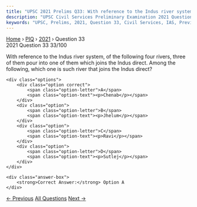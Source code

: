 ```yaml
---
title: "UPSC 2021 Prelims Q33: With reference to the Indus river system, of the following f..."
description: "UPSC Civil Services Preliminary Examination 2021 Question 33 with options and answer"
keywords: "UPSC, Prelims, 2021, Question 33, Civil Services, IAS, Previous Year Questions"
---
```


<nav class="breadcrumb">
    <a href="../../">Home</a>
    <span>›</span>
    <a href="../">PIQ</a>
    <span>›</span>
    <a href="./">2021</a>
    <span>›</span>
    <span>Question 33</span>
</nav>

<div class="question-header">
    <div class="question-meta">
        <span class="year-badge">2021</span>
        <span class="question-number">Question 33</span>
        <span class="progress">33/100</span>
    </div>
    <div class="progress-bar">
        <div class="progress-fill" style="width: 33.0%"></div>
    </div>
</div>

<div class="question-content">
    <div class="question-text">
        <p>With reference to the Indus river system, of the following four rivers, three<br />
of them pour into one of them which joins the Indus direct. Among the<br />
following, which one is such river that joins the Indus direct?</p>
    </div>
    
    <div class="options">
        <div class="option correct">
            <span class="option-letter">A</span>
            <span class="option-text"><p>Chenab</p></span>
        </div>
        <div class="option">
            <span class="option-letter">B</span>
            <span class="option-text"><p>Jhelum</p></span>
        </div>
        <div class="option">
            <span class="option-letter">C</span>
            <span class="option-text"><p>Ravi</p></span>
        </div>
        <div class="option">
            <span class="option-letter">D</span>
            <span class="option-text"><p>Sutlej</p></span>
        </div>
    </div>

    <div class="answer-box">
        <strong>Correct Answer:</strong> Option A
    </div>
</div>

<div class="question-nav">
    <a href="../q032-with-reference-to-palm-oil-consider-the-following/" class="nav-btn prev">← Previous</a>
    <a href="../" class="nav-btn center">All Questions</a>
    <a href="../q034-with-reference-to-india-didwana-kuchaman-sargol-an/" class="nav-btn next">Next →</a>
</div>
